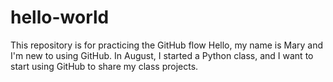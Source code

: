 # hello-world
This repository is for practicing the GitHub flow
Hello, my name is Mary and I'm new to using GitHub. In August, I started a Python class, and I want to start using GitHub to share my class projects.
